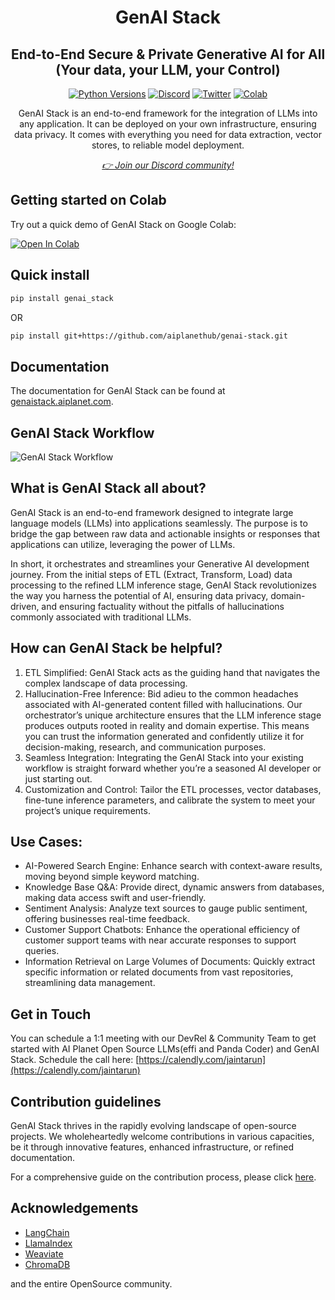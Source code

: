 <div align="center">
<h1 align="center">GenAI Stack </h1>
<h2 align="center">End-to-End Secure & Private Generative AI for All <br>(Your data, your LLM, your Control)</h2>

<a href="https://img.shields.io/badge/Python-3.8%20%7C%203.9%20%7C%203.10-3776AB.svg?style=flat&logo=python&logoColor=white"><img src="https://img.shields.io/badge/Python-3.8%20%7C%203.9%20%7C%203.10-3776AB.svg?style=flat&logo=python&logoColor=white" alt="Python Versions"></a>
<a href="https://discord.gg/4aWV7He2QU"><img src="https://dcbadge.vercel.app/api/server/4aWV7He2QU?style=flat" alt="Discord" /></a>
<a href="https://twitter.com/aiplanethub"><img src="https://img.shields.io/twitter/follow/aiplanethub" alt="Twitter" /></a>
<a href="https://colab.research.google.com/drive/1y6_0MoNWjS9wugv0askP1Jb7zrY_sQT-?usp=sharing"><img src="https://camo.githubusercontent.com/84f0493939e0c4de4e6dbe113251b4bfb5353e57134ffd9fcab6b8714514d4d1/68747470733a2f2f636f6c61622e72657365617263682e676f6f676c652e636f6d2f6173736574732f636f6c61622d62616467652e737667" alt="Colab" /></a>

<p>GenAI Stack is an end-to-end framework for the integration of LLMs into any application. It can be deployed on your own infrastructure, ensuring data privacy. It comes with everything you need for data extraction, vector stores, to reliable model deployment.</p>
<i><a href="https://discord.gg/4aWV7He2QU">👉 Join our Discord community!</a></i>
</div>

## Getting started on Colab

Try out a quick demo of GenAI Stack on Google Colab:

[![Open In Colab](https://colab.research.google.com/assets/colab-badge.svg)](https://colab.research.google.com/drive/1y6_0MoNWjS9wugv0askP1Jb7zrY_sQT-?usp=sharing)

## Quick install

```bash
pip install genai_stack
```

OR

```bash
pip install git+https://github.com/aiplanethub/genai-stack.git
```

## Documentation

The documentation for GenAI Stack can be found at [genaistack.aiplanet.com](https://genaistack.aiplanet.com).

## GenAI Stack Workflow
![GenAI Stack Workflow](https://github.com/aiplanethub/genai-stack/blob/main/assets/workflow.png)


## What is GenAI Stack all about?

GenAI Stack is an end-to-end framework designed to integrate large language models (LLMs) into applications seamlessly. The purpose is to bridge the gap between raw data and actionable insights or responses that applications can utilize, leveraging the power of LLMs.

In short, it orchestrates and streamlines your Generative AI development journey. From the initial steps of ETL (Extract, Transform, Load) data processing to the refined LLM inference stage, GenAI Stack revolutionizes the way you harness the potential of AI, ensuring data privacy, domain-driven, and ensuring factuality without the pitfalls of hallucinations commonly associated with traditional LLMs.

## How can GenAI Stack be helpful?


1. ETL Simplified: GenAI Stack acts as the guiding hand that navigates the complex landscape of data processing. 
2. Hallucination-Free Inference: Bid adieu to the common headaches associated with AI-generated content filled with hallucinations. Our orchestrator’s unique architecture ensures that the LLM inference stage produces outputs rooted in reality and domain expertise. This means you can trust the information generated and confidently utilize it for decision-making, research, and communication purposes.
3. Seamless Integration: Integrating the GenAI Stack into your existing workflow is straight forward whether you’re a seasoned AI developer or just starting out.
4. Customization and Control: Tailor the ETL processes, vector databases, fine-tune inference parameters, and calibrate the system to meet your project’s unique requirements.

## Use Cases:

- AI-Powered Search Engine: Enhance search with context-aware results, moving beyond simple keyword matching.
- Knowledge Base Q&A: Provide direct, dynamic answers from databases, making data access swift and user-friendly.
- Sentiment Analysis: Analyze text sources to gauge public sentiment, offering businesses real-time feedback.
- Customer Support Chatbots: Enhance the operational efficiency of customer support teams with near accurate responses to support queries.
- Information Retrieval on Large Volumes of Documents: Quickly extract specific information or related documents from vast repositories, streamlining data management.

## Get in Touch

You can schedule a 1:1 meeting with our DevRel & Community Team to get started with AI Planet Open Source LLMs(effi and Panda Coder) and GenAI Stack. Schedule the call here: [https://calendly.com/jaintarun](https://calendly.com/jaintarun)

## Contribution guidelines

GenAI Stack thrives in the rapidly evolving landscape of open-source projects. We wholeheartedly welcome contributions in various capacities, be it through innovative features, enhanced infrastructure, or refined documentation.

For a comprehensive guide on the contribution process, please click [here](https://github.com/aiplanethub/genai-stack/blob/main/CONTRIBUTING.md).

## Acknowledgements

* [LangChain](https://github.com/langchain-ai/langchain)
* [LlamaIndex](https://github.com/jerryjliu/llama_index)
* [Weaviate](https://github.com/weaviate/weaviate)
* [ChromaDB](https://github.com/chroma-core/chroma)
  
and the entire OpenSource community.
